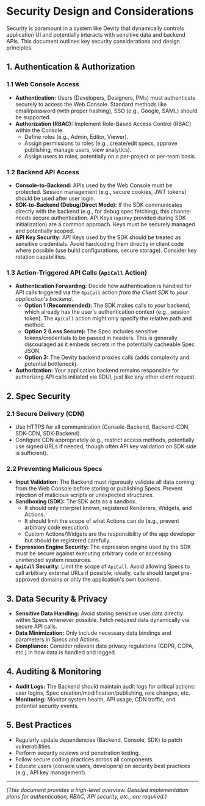 # Security Design and Considerations

Security is paramount in a system like Devity that dynamically controls application UI and potentially interacts with sensitive data and backend APIs. This document outlines key security considerations and design principles.

## 1. Authentication & Authorization

### 1.1 Web Console Access

*   **Authentication:** Users (Developers, Designers, PMs) must authenticate securely to access the Web Console. Standard methods like email/password (with proper hashing), SSO (e.g., Google, SAML) should be supported.
*   **Authorization (RBAC):** Implement Role-Based Access Control (RBAC) within the Console.
    *   Define roles (e.g., Admin, Editor, Viewer).
    *   Assign permissions to roles (e.g., create/edit specs, approve publishing, manage users, view analytics).
    *   Assign users to roles, potentially on a per-project or per-team basis.

### 1.2 Backend API Access

*   **Console-to-Backend:** APIs used by the Web Console must be protected. Session management (e.g., secure cookies, JWT tokens) should be used after user login.
*   **SDK-to-Backend (Debug/Direct Mode):** If the SDK communicates directly with the backend (e.g., for debug spec fetching), this channel needs secure authentication. API Keys (`apiKey` provided during SDK initialization) are a common approach. Keys must be securely managed and potentially scoped.
*   **API Key Security:** API Keys used by the SDK should be treated as sensitive credentials. Avoid hardcoding them directly in client code where possible (use build configurations, secure storage). Consider key rotation capabilities.

### 1.3 Action-Triggered API Calls (`ApiCall` Action)

*   **Authentication Forwarding:** Decide how authentication is handled for API calls triggered via the `ApiCall` action *from the Client SDK* to *your application's backend*.
    *   **Option 1 (Recommended):** The SDK makes calls to *your* backend, which already has the user's authentication context (e.g., session token). The `ApiCall` action might only specify the relative path and method.
    *   **Option 2 (Less Secure):** The Spec includes sensitive tokens/credentials to be passed in headers. This is generally discouraged as it embeds secrets in the potentially cacheable Spec JSON.
    *   **Option 3:** The Devity backend proxies calls (adds complexity and potential bottleneck).
*   **Authorization:** Your application backend remains responsible for authorizing API calls initiated via SDUI, just like any other client request.

## 2. Spec Security

### 2.1 Secure Delivery (CDN)

*   Use HTTPS for all communication (Console-Backend, Backend-CDN, SDK-CDN, SDK-Backend).
*   Configure CDN appropriately (e.g., restrict access methods, potentially use signed URLs if needed, though often API key validation on SDK side is sufficient).

### 2.2 Preventing Malicious Specs

*   **Input Validation:** The Backend must rigorously validate all data coming from the Web Console before storing or publishing Specs. Prevent injection of malicious scripts or unexpected structures.
*   **Sandboxing (SDK):** The SDK acts as a sandbox.
    *   It should only interpret known, registered Renderers, Widgets, and Actions.
    *   It should limit the scope of what Actions can do (e.g., prevent arbitrary code execution).
    *   Custom Actions/Widgets are the responsibility of the app developer but should be registered carefully.
*   **Expression Engine Security:** The expression engine used by the SDK must be secure against executing arbitrary code or accessing unintended system resources.
*   **`ApiCall` Security:** Limit the scope of `ApiCall`. Avoid allowing Specs to call arbitrary external URLs if possible; ideally, calls should target pre-approved domains or only the application's own backend.

## 3. Data Security & Privacy

*   **Sensitive Data Handling:** Avoid storing sensitive user data directly within Specs whenever possible. Fetch required data dynamically via secure API calls.
*   **Data Minimization:** Only include necessary data bindings and parameters in Specs and Actions.
*   **Compliance:** Consider relevant data privacy regulations (GDPR, CCPA, etc.) in how data is handled and logged.

## 4. Auditing & Monitoring

*   **Audit Logs:** The Backend should maintain audit logs for critical actions: user logins, Spec creation/modification/publishing, role changes, etc.
*   **Monitoring:** Monitor system health, API usage, CDN traffic, and potential security events.

## 5. Best Practices

*   Regularly update dependencies (Backend, Console, SDK) to patch vulnerabilities.
*   Perform security reviews and penetration testing.
*   Follow secure coding practices across all components.
*   Educate users (console users, developers) on security best practices (e.g., API key management).

---

*(This document provides a high-level overview. Detailed implementation plans for authentication, RBAC, API security, etc., are required.)* 